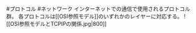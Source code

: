 #プロトコル #ネットワーク
インターネットでの通信で使用されるプロトコル群。
各プロトコルは[[OSI参照モデル]]のいずれかのレイヤーに対応する。
![[OSI参照モデルとTCPIPの関係.jpg|800]]